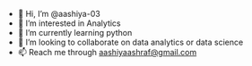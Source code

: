 - 👋 Hi, I’m @aashiya-03
- 👀 I’m interested in Analytics
- 🌱 I’m currently learning python 
- 💞️ I’m looking to collaborate on data analytics or data science
- 📫 Reach me through aashiyaashraf@gmail.com 

<!---
aashiya-03/aashiya-03 is a ✨ special ✨ repository because its `README.md` (this file) appears on your GitHub profile.
You can click the Preview link to take a look at your changes.
--->

